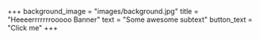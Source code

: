 +++
background_image      = "images/background.jpg"
title               = "Heeeerrrrrrrooooo Banner"
text               = "Some awesome subtext"
button_text           = "Click me"
+++
